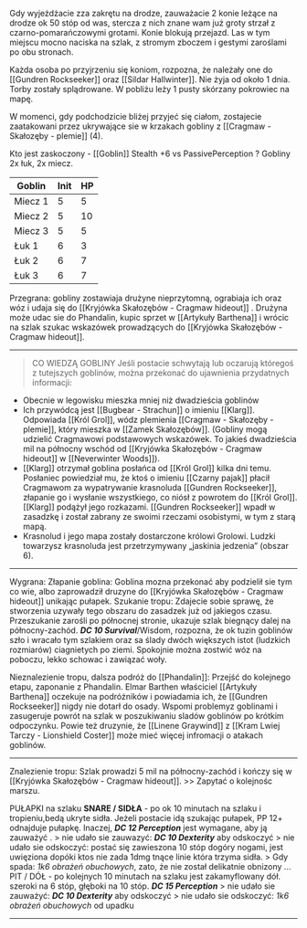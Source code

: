 
Gdy wyjeżdżacie zza zakrętu na drodze, zauważacie 2 konie leżące na drodze ok 50 stóp od was, stercza z nich znane wam już groty strzał z czarno-pomarańczowymi grotami. Konie blokują przejazd. Las w tym miejscu mocno naciska na szlak, z stromym zboczem i gestymi zaroślami po obu stronach.

Każda osoba po przyjrzeniu się koniom, rozpozna, że należały one do [[Gundren Rockseeker]] oraz [[Sildar Hallwinter]]. Nie żyja od około 1 dnia.
Torby zostały splądrowane. W pobliżu leży 1 pusty skórzany pokrowiec na mapę.

W momenci, gdy podchodzicie  bliżej przyjeć się ciałom, zostajecie zaatakowani przez ukrywające sie w krzakach gobliny z [[Cragmaw - Skałozęby - plemie]] (4).

Kto jest zaskoczony - [[Goblin]] Stealth +6 vs PassivePerception ?
Gobliny 2x łuk, 2x miecz.

| Goblin  | Init  | HP  |
|---|---|---|
| Miecz 1  |  5 |  5 |
| Miecz 2  | 5  | 10  |
| Miecz 3  | 5  |  5 |
| Łuk 1  | 6  | 3  |
| Łuk 2  | 6  | 7  |
| Łuk 3  | 6  | 7  |


Przegrana:
	gobliny zostawiaja drużyne nieprzytomną, ograbiaja ich oraz wóz i udaja się do [[Kryjówka Skałozębów - Cragmaw hideout]] . Drużyna może udac sie do Phandalin, kupic sprzet w [[Artykuły Barthena]] i wrócic na szlak szukac wskazówek prowadzących do [[Kryjówka Skałozębów - Cragmaw hideout]].

___

>CO WIEDZĄ GOBLINY
 Jeśli postacie schwytają lub oczarują któregoś z tutejszych goblinów, można przekonać do ujawnienia przydatnych informacji:
 * Obecnie w legowisku mieszka mniej niż dwadzieścia goblinów
 * Ich przywódcą jest [[Bugbear - Strachun]] o imieniu [[Klarg]]. 
   Odpowiada [[Król Grol]], wódz plemienia [[Cragmaw - Skałozęby - plemie]], który mieszka w [[Zamek Skałozębów]]. (Gobliny mogą udzielić Cragmawowi podstawowych wskazówek. To jakieś dwadzieścia mil na północny wschód od [[Kryjówka Skałozębów - Cragmaw hideout]] w [[Neverwinter Woods]]).
* [[Klarg]] otrzymał goblina posłańca od [[Król Grol]] kilka dni temu. Posłaniec powiedział mu, że ktoś o imieniu [[Czarny pajak]] płacił Cragmawom za wypatrywanie krasnoluda [[Gundren Rockseeker]], złapanie go i wysłanie wszystkiego, co niósł z powrotem do [[Król Grol]]. [[Klarg]] podążył jego rozkazami. [[Gundren Rockseeker]] wpadł w zasadzkę i został zabrany ze swoimi rzeczami osobistymi, w tym z starą mapą.
* Krasnolud i jego mapa zostały dostarczone królowi Grolowi.  Ludzki towarzysz krasnoluda jest przetrzymywany „jaskinia jedzenia” (obszar 6).
---

Wygrana:
	Złapanie goblina:
		Goblina mozna przekonać aby podzielił sie tym co wie, albo zaprowadził druzyne do [[Kryjówka Skałozębów - Cragmaw hideout]] unikając pułapek.
	Szukanie tropu:
		Zdajecie sobie sprawę, że stworzenia uzywały tego obszaru do zasadzek już od jakiegos czasu. 
		Przeszukanie zarośli po północnej stronie, ukazuje szlak biegnący dalej na północny-zachód.
		***DC 10 Survival***/Wisdom, rozpozna, że ok tuzin goblinów szło i wracało tym szlakiem oraz sa ślady dwóch większych istot (ludzkich rozmiarów) ciagnietych po ziemi.
		Spokojnie można zostwić wóz na poboczu, lekko schowac i zawiązać woły.
	
Nieznalezienie tropu, dalsza podróż do [[Phandalin]]:
		Przejść do kolejnego etapu, zaponanie z Phandalin. Elmar Barthen właściciel [[Artykuły Barthena]] oczekuje na podróżników i powiadamia ich, że [[Gundren Rockseeker]] nigdy nie dotarł do osady. Wspomi problemyz goblinami i zasugeruje powrót na szlak w poszukiwaniu sladów goblinów po krótkim odpoczynku. Powie też druzynie, że [[Linene Graywind]] z [[Kram Lwiej Tarczy - Lionshield Coster]] może mieć więcej infromacji o atakach goblinów.

---

Znalezienie tropu:
	Szlak prowadzi 5 mil na północny-zachód i kończy się w [[Kryjówka Skałozębów - Cragmaw hideout]].
	>> Zapytać o kolejnośc marszu.

PUŁAPKI na szlaku
	**SNARE / SIDŁA** - po ok 10 minutach na szlaku i tropieniu,bedą ukryte sidła. Jeżeli postacie idą szukając pułapek, PP 12+ odnajduje pułapkę.
	Inaczej, ***DC 12 Perception*** jest wymagane, aby ją zauważyć .
	> nie udało sie zauwazyć: ***DC 10 Dexterity*** aby odskoczyć
	> nie udało sie odskoczyć: postać się zawieszona 10 stóp dogóry nogami, jest uwięziona dopóki ktos nie zada 1dmg tnące linie która trzyma sidła.
	> Gdy spada: *1k6 obrażeń obuchowych*, zato, że nie został delikatnie obnizony
	... 
	PIT / DÓŁ - po kolejnych 10 minutach na szlaku jest zakamyflowany dół. szeroki na 6 stóp, głęboki na 10 stóp. ***DC 15 Perception***
	> nie udało sie zauważyć: ***DC 10 Dexterity*** aby odskoczyć
	> nie udało sie odskoczyć: *1k6 obrażeń obuchowych* od upadku

---

